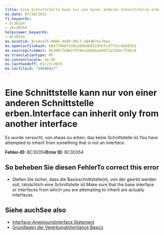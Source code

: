 ```yaml
---
title: Eine Schnittstelle kann nur von einer anderen Schnittstelle erben.
ms.date: 07/20/2015
f1_keywords:
- bc30354
- vbc30354
helpviewer_keywords:
- BC30354
ms.assetid: 8ce4ea75-6086-4d49-89c7-a04987ec7bee
ms.openlocfilehash: 60977066fd38e20d8db8319fbfc3ff3cc0d88fb3
ms.sourcegitcommit: 6b308cf6d627d78ee36dbbae8972a310ac7fd6c8
ms.translationtype: MT
ms.contentlocale: de-DE
ms.lasthandoff: 01/23/2019
ms.locfileid: "54696827"
---
```

# <a name="interface-can-inherit-only-from-another-interface"></a><span data-ttu-id="84960-102">Eine Schnittstelle kann nur von einer anderen Schnittstelle erben.</span><span class="sxs-lookup"><span data-stu-id="84960-102">Interface can inherit only from another interface</span></span>
<span data-ttu-id="84960-103">Es wurde versucht, von etwas zu erben, das keine Schnittstelle ist.</span><span class="sxs-lookup"><span data-stu-id="84960-103">You have attempted to inherit from something that is not an interface.</span></span>  
  
 <span data-ttu-id="84960-104">**Fehler-ID:** BC30354</span><span class="sxs-lookup"><span data-stu-id="84960-104">**Error ID:** BC30354</span></span>  
  
## <a name="to-correct-this-error"></a><span data-ttu-id="84960-105">So beheben Sie diesen Fehler</span><span class="sxs-lookup"><span data-stu-id="84960-105">To correct this error</span></span>  
  
-   <span data-ttu-id="84960-106">Stellen Sie sicher, dass die Basisschnittstelle(n), von der geerbt werden soll, tatsächlich eine Schnittstelle ist.</span><span class="sxs-lookup"><span data-stu-id="84960-106">Make sure that the base interface or interfaces from which you are attempting to inherit are actually interfaces.</span></span>  
  
## <a name="see-also"></a><span data-ttu-id="84960-107">Siehe auch</span><span class="sxs-lookup"><span data-stu-id="84960-107">See also</span></span>
- [<span data-ttu-id="84960-108">Interface-Anweisung</span><span class="sxs-lookup"><span data-stu-id="84960-108">Interface Statement</span></span>](../../visual-basic/language-reference/statements/interface-statement.md)
- [<span data-ttu-id="84960-109">Grundlagen der Vererbung</span><span class="sxs-lookup"><span data-stu-id="84960-109">Inheritance Basics</span></span>](../../visual-basic/programming-guide/language-features/objects-and-classes/inheritance-basics.md)
